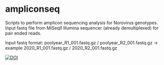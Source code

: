 # ampliconseq
Scripts to perform amplicon sequencing analysis for Norovirus genotypes.
Input fastq file from MiSeqII Illumina sequencer (already demultiplexed) for pair ended reads.

Input fastq format:
  poolyear_R1_001.fastq.gz / poolyear_R2_001.fastq.gz -> example 2020_R1_001.fastq.gz / 2020_R2_001.fastq.gz

<a href="https://zenodo.org/badge/latestdoi/326530940"><img src="https://zenodo.org/badge/326530940.svg" alt="DOI"></a>
